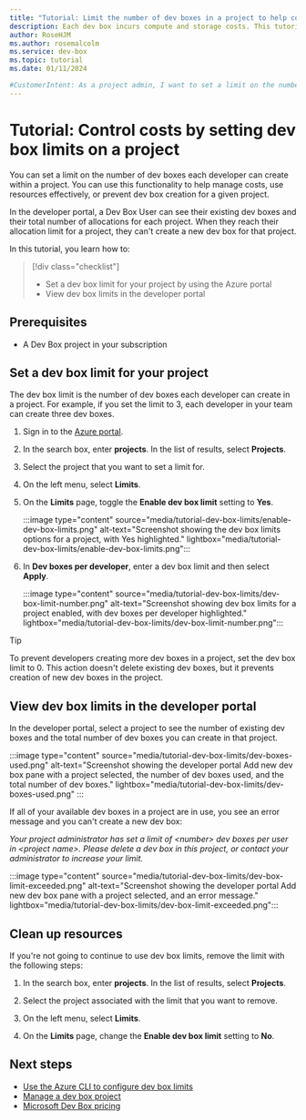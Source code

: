 ```yaml
---
title: "Tutorial: Limit the number of dev boxes in a project to help control costs"
description: Each dev box incurs compute and storage costs. This tutorial shows you how to set a limit on the number of dev boxes developers can create in a project.
author: RoseHJM
ms.author: rosemalcolm
ms.service: dev-box
ms.topic: tutorial
ms.date: 01/11/2024

#CustomerIntent: As a project admin, I want to set a limit on the number of dev boxes a dev box user can create as part of my cost management strategy.
---
```


# Tutorial: Control costs by setting dev box limits on a project 

You can set a limit on the number of dev boxes each developer can create within a project. You can use this functionality to help manage costs, use resources effectively, or prevent dev box creation for a given project. 

In the developer portal, a Dev Box User can see their existing dev boxes and their total number of allocations for each project. When they reach their allocation limit for a project, they can't create a new dev box for that project.

In this tutorial, you learn how to:

> [!div class="checklist"]
> * Set a dev box limit for your project by using the Azure portal
> * View dev box limits in the developer portal
 
## Prerequisites

- A Dev Box project in your subscription

## Set a dev box limit for your project

The dev box limit is the number of dev boxes each developer can create in a project. For example, if you set the limit to 3, each developer in your team can create three dev boxes.

1. Sign in to the [Azure portal](https://portal.azure.com/).

1. In the search box, enter **projects**. In the list of results, select **Projects**. 

1. Select the project that you want to set a limit for. 

1. On the left menu, select **Limits**.

1. On the **Limits** page, toggle the **Enable dev box limit** setting to **Yes**.
 
   :::image type="content" source="media/tutorial-dev-box-limits/enable-dev-box-limits.png" alt-text="Screenshot showing the dev box limits options for a project, with Yes highlighted." lightbox="media/tutorial-dev-box-limits/enable-dev-box-limits.png"::: 
 
1. In **Dev boxes per developer**, enter a dev box limit and then select **Apply**. 
 
   :::image type="content" source="media/tutorial-dev-box-limits/dev-box-limit-number.png" alt-text="Screenshot showing dev box limits for a project enabled, with dev boxes per developer highlighted." lightbox="media/tutorial-dev-box-limits/dev-box-limit-number.png":::

> [!TIP]
> To prevent developers creating more dev boxes in a project, set the dev box limit to 0. This action doesn't delete existing dev boxes, but it prevents creation of new dev boxes in the project. 

## View dev box limits in the developer portal

In the developer portal, select a project to see the number of existing dev boxes and the total number of dev boxes you can create in that project. 

:::image type="content" source="media/tutorial-dev-box-limits/dev-boxes-used.png" alt-text="Screenshot showing the developer portal Add new dev box pane with a project selected, the number of dev boxes used, and the total number of dev boxes." lightbox="media/tutorial-dev-box-limits/dev-boxes-used.png" :::

If all of your available dev boxes in a project are in use, you see an error message and you can't create a new dev box:

*Your project administrator has set a limit of \<number> dev boxes per user in \<project name>. Please delete a dev box in this project, or contact your administrator to increase your limit.* 

:::image type="content" source="media/tutorial-dev-box-limits/dev-box-limit-exceeded.png" alt-text="Screenshot showing the developer portal Add new dev box pane with a project selected, and an error message." lightbox="media/tutorial-dev-box-limits/dev-box-limit-exceeded.png":::

## Clean up resources

If you're not going to continue to use dev box limits, remove the limit with the following steps:

1. In the search box, enter **projects**. In the list of results, select **Projects**. 

1. Select the project associated with the limit that you want to remove. 

1. On the left menu, select **Limits**.

1. On the **Limits** page, change the **Enable dev box limit** setting to **No**.

## Next steps

- [Use the Azure CLI to configure dev box limits](/cli/azure/devcenter/admin/project)
- [Manage a dev box project](how-to-manage-dev-box-projects.md)
- [Microsoft Dev Box pricing](https://azure.microsoft.com/pricing/details/dev-box/)